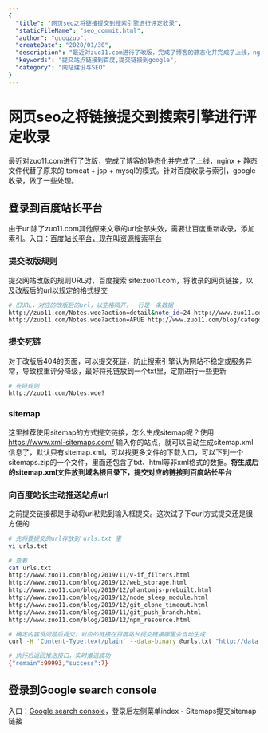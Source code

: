 ```yaml
---
{
  "title": "网页seo之将链接提交到搜索引擎进行评定收录",
  "staticFileName": "seo_commit.html",
  "author": "guoqzuo",
  "createDate": "2020/01/30",
  "description": "最近对zuo11.com进行了改版，完成了博客的静态化并完成了上线，nginx + 静态文件代替了原来的 tomcat + jsp + mysql的模式。针对百度收录与索引，google收录，做了一些处理。",
  "keywords": "提交站点链接到百度,提交链接到google",
  "category": "网站建设与SEO"
}
---
```


# 网页seo之将链接提交到搜索引擎进行评定收录

最近对zuo11.com进行了改版，完成了博客的静态化并完成了上线，nginx + 静态文件代替了原来的 tomcat + jsp + mysql的模式。针对百度收录与索引，google收录，做了一些处理。

## 登录到百度站长平台
由于url除了zuo11.com其他原来文章的url全部失效，需要让百度重新收录，添加索引。入口：[百度站长平台，现在叫资源搜索平台](https://ziyuan.baidu.com/)

### 提交改版规则 
提交网站改版的规则URL对，百度搜索 site:zuo11.com，将收录的网页链接，以及改版后的url以规定的格式提交

```bash
# 旧URL，对应的改版后的url，以空格隔开，一行是一条数据
http://zuo11.com/Notes.woe?action=detail&note_id=24 http://www.zuo11.com/blog/2016/10/c_vim.html
http://zuo11.com/Notes.woe?action=APUE http://www.zuo11.com/blog/category.html
```

### 提交死链
对于改版后404的页面，可以提交死链，防止搜索引擎认为网站不稳定或服务异常，导致权重评分降级，最好将死链放到一个txt里，定期进行一些更新

```bash
# 死链规则
http://zuo11.com/Notes.woe?
```

### sitemap
这里推荐使用sitemap的方式提交链接，怎么生成sitemap呢？使用 https://www.xml-sitemaps.com/ 输入你的站点，就可以自动生成sitemap.xml信息了，默认只有sitemap.xml，可以找更多文件的下载入口，可以下到一个sitemaps.zip的一个文件，里面还包含了txt、html等非xml格式的数据。**将生成后的sitemap.xml文件放到域名根目录下，提交对应的链接到百度站长平台**

### 向百度站长主动推送站点url
之前提交链接都是手动将url粘贴到输入框提交。这次试了下curl方式提交还是很方便的
```bash
# 先将要提交的url存放到 urls.txt 里
vi urls.txt

# 查看
cat urls.txt 
http://www.zuo11.com/blog/2019/11/v-if_filters.html
http://www.zuo11.com/blog/2019/12/web_storage.html
http://www.zuo11.com/blog/2019/12/phantomjs-prebuilt.html
http://www.zuo11.com/blog/2019/12/node_sleep_module.html
http://www.zuo11.com/blog/2019/12/git_clone_timeout.html
http://www.zuo11.com/blog/2019/11/git_push_branch.html
http://www.zuo11.com/blog/2019/12/npm_resource.html

# 确定内容没问题后提交，对应的链接在百度站长提交链接哪里会自动生成
curl -H 'Content-Type:text/plain' --data-binary @urls.txt "http://data.zz.baidu.com/urls?site=www.zuo11.com&token=xxxxxxx"

# 执行后返回推送接口，实时推送成功
{"remain":99993,"success":7}
```

## 登录到Google search console
入口：[Google search console](https://search.google.com/search-console)，登录后左侧菜单index - Sitemaps提交sitemap链接